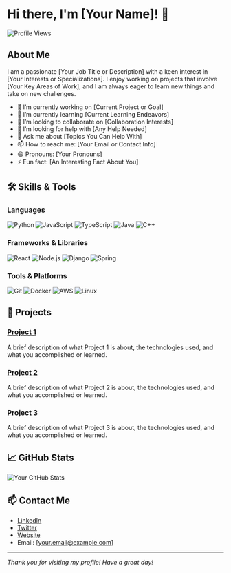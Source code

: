# Hi there, I'm [Your Name]! 👋

![Profile Views](https://komarev.com/ghpvc/?username=yourusername&style=flat-square)

## About Me

I am a passionate [Your Job Title or Description] with a keen interest in [Your Interests or Specializations]. I enjoy working on projects that involve [Your Key Areas of Work], and I am always eager to learn new things and take on new challenges.

- 🔭 I’m currently working on [Current Project or Goal]
- 🌱 I’m currently learning [Current Learning Endeavors]
- 👯 I’m looking to collaborate on [Collaboration Interests]
- 🤔 I’m looking for help with [Any Help Needed]
- 💬 Ask me about [Topics You Can Help With]
- 📫 How to reach me: [Your Email or Contact Info]
- 😄 Pronouns: [Your Pronouns]
- ⚡ Fun fact: [An Interesting Fact About You]

## 🛠️ Skills & Tools

### Languages
![Python](https://img.shields.io/badge/Python-3670A0?style=for-the-badge&logo=python&logoColor=ffdd54)
![JavaScript](https://img.shields.io/badge/JavaScript-323330?style=for-the-badge&logo=javascript&logoColor=F7DF1E)
![TypeScript](https://img.shields.io/badge/TypeScript-007ACC?style=for-the-badge&logo=typescript&logoColor=white)
![Java](https://img.shields.io/badge/Java-ED8B00?style=for-the-badge&logo=java&logoColor=white)
![C++](https://img.shields.io/badge/C++-00599C?style=for-the-badge&logo=cplusplus&logoColor=white)

### Frameworks & Libraries
![React](https://img.shields.io/badge/React-20232A?style=for-the-badge&logo=react&logoColor=61DAFB)
![Node.js](https://img.shields.io/badge/Node.js-339933?style=for-the-badge&logo=nodedotjs&logoColor=white)
![Django](https://img.shields.io/badge/Django-092E20?style=for-the-badge&logo=django&logoColor=white)
![Spring](https://img.shields.io/badge/Spring-6DB33F?style=for-the-badge&logo=spring&logoColor=white)

### Tools & Platforms
![Git](https://img.shields.io/badge/Git-F05032?style=for-the-badge&logo=git&logoColor=white)
![Docker](https://img.shields.io/badge/Docker-2496ED?style=for-the-badge&logo=docker&logoColor=white)
![AWS](https://img.shields.io/badge/Amazon_AWS-232F3E?style=for-the-badge&logo=amazon-aws&logoColor=white)
![Linux](https://img.shields.io/badge/Linux-FCC624?style=for-the-badge&logo=linux&logoColor=black)

## 🚀 Projects

### [Project 1](https://github.com/yourusername/project1)
A brief description of what Project 1 is about, the technologies used, and what you accomplished or learned.

### [Project 2](https://github.com/yourusername/project2)
A brief description of what Project 2 is about, the technologies used, and what you accomplished or learned.

### [Project 3](https://github.com/yourusername/project3)
A brief description of what Project 3 is about, the technologies used, and what you accomplished or learned.

## 📈 GitHub Stats

![Your GitHub Stats](https://github-readme-stats.vercel.app/api?username=yourusername&show_icons=true&theme=radical)

## 📫 Contact Me

- [LinkedIn](https://www.linkedin.com/in/yourusername)
- [Twitter](https://twitter.com/yourusername)
- [Website](https://yourwebsite.com)
- Email: [your.email@example.com]

---

*Thank you for visiting my profile! Have a great day!*
